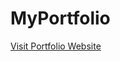 # MyPortfolio

<a href="https://gautamchhajyan21-portfolio.netlify.app/">Visit Portfolio Website</a>
